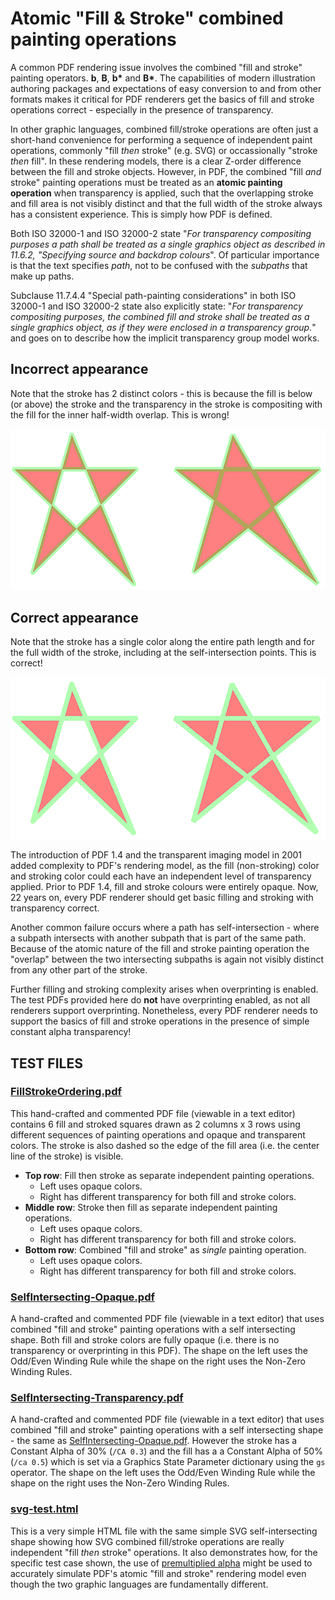 # Atomic "Fill & Stroke" combined painting operations 

A common PDF rendering issue involves the combined "fill and stroke" painting operators. **b**, **B**, **b\*** and **B\***. The capabilities of modern illustration authoring packages and expectations of easy conversion to and from other formats makes it critical for PDF renderers get the basics of fill and stroke operations correct - especially in the presence of transparency.

In other graphic languages, combined fill/stroke operations are often just a short-hand convenience for performing a sequence of independent paint operations, commonly "fill _then_ stroke" (e.g. SVG) or occassionally "stroke _then_ fill". In these rendering models, there is a clear Z-order difference between the fill and stroke objects. However, in PDF, the combined "fill _and_ stroke" painting operations must be treated as an **atomic painting operation** when transparency is applied, such that the overlapping stroke and fill area is not visibly distinct and that the full width of the stroke always has a consistent experience. This is simply how PDF is defined.

Both ISO 32000-1 and ISO 32000-2 state "_For transparency compositing purposes a path shall be treated as a single graphics object as described in 11.6.2, "Specifying source and backdrop colours_". Of particular importance is that the text specifies _path_, not to be confused with the _subpaths_ that make up paths.

Subclause 11.7.4.4 "Special path-painting considerations" in both ISO 32000-1 and ISO 32000-2 state also explicitly state: "_For transparency compositing purposes, the combined fill and stroke shall be treated as a single graphics object, as if they were enclosed in a transparency group._" and goes on to describe how the implicit transparency group model works.  

## Incorrect appearance
Note that the stroke has 2 distinct colors - this is because the fill is below (or above) the stroke and the transparency in the stroke is compositing with the fill for the inner half-width overlap. This is wrong!

![Incorrect rendering of self-intersecting shapes with fill and stroke operations in the presence of transparency](PDF-Wrong-Transparency.png "Wrong!")

## Correct appearance
Note that the stroke has a single color along the entire path length and for the full width of the stroke, including at the self-intersection points. This is correct!

![Correct rendering of self-intersecting shapes with fill and stroke operations in the presence of transparency](PDF-Correct-Transparency.png "Correct")

The introduction of PDF 1.4 and the transparent imaging model in 2001 added complexity to PDF's rendering model, as the fill (non-stroking) color and stroking color could each have an independent level of transparency applied. Prior to PDF 1.4, fill and stroke colours were entirely opaque. Now, 22 years on, every PDF renderer should get basic filling and stroking with transparency correct.

Another common failure occurs where a path has self-intersection - where a subpath intersects with another subpath that is part of the same path. Because of the atomic nature of the fill and stroke painting operation the "overlap" between the two intersecting subpaths is again not visibly distinct from any other part of the stroke.

Further filling and stroking complexity arises when overprinting is enabled. The test PDFs provided here do **not** have overprinting enabled, as not all renderers support overprinting. Nonetheless, every PDF renderer needs to support the basics of fill and stroke operations in the presence of simple constant alpha transparency!

## TEST FILES

### [FillStrokeOrdering.pdf](FillStrokeOrdering.pdf)
This hand-crafted and commented PDF file (viewable in a text editor) contains 6 fill and stroked squares drawn as 2 columns x 3 rows using different sequences of painting operations and opaque and transparent colors. The stroke is also dashed so the edge of the fill area (i.e. the center line of the stroke) is visible.

- **Top row**: Fill then stroke as separate independent painting operations. 
    - Left uses opaque colors. 
	- Right has different transparency for both fill and stroke colors.
- **Middle row**: Stroke then fill as separate independent painting operations. 
    - Left uses opaque colors. 
	- Right has different transparency for both fill and stroke colors.
- **Bottom row**: Combined "fill and stroke" as _single_ painting operation. 
    - Left uses opaque colors. 
	- Right has different transparency for both fill and stroke colors.

### [SelfIntersecting-Opaque.pdf](SelfIntersecting-Opaque.pdf)
A hand-crafted and commented PDF file (viewable in a text editor) that uses combined "fill and stroke" painting operations with a self intersecting shape. Both fill and stroke colors are fully opaque (i.e. there is no transparency or overprinting in this PDF). The shape on the left uses the Odd/Even Winding Rule while the shape on the right uses the Non-Zero Winding Rules.

### [SelfIntersecting-Transparency.pdf](SelfIntersecting-Transparency.pdf)
A hand-crafted and commented PDF file (viewable in a text editor) that uses combined "fill and stroke" painting operations with a self intersecting shape - the same as [SelfIntersecting-Opaque.pdf](SelfIntersecting-Opaque.pdf).  However the stroke has a Constant Alpha of 30% (`/CA 0.3`) and the fill has a a Constant Alpha of 50% (`/ca 0.5`) which is set via a Graphics State Parameter dictionary using the `gs` operator.  The shape on the left uses the Odd/Even Winding Rule while the shape on the right uses the Non-Zero Winding Rules.

### [svg-test.html](svg-test.html)
This is a very simple HTML file with the same simple SVG self-intersecting shape showing how SVG combined fill/stroke operations are really independent "fill _then_ stroke" operations. It also demonstrates how, for the specific test case shown, the use of [premultiplied alpha](https://en.wikipedia.org/wiki/Alpha_compositing) might be used to accurately simulate PDF's atomic "fill and stroke" rendering model even though the two graphic languages are fundamentally different.
